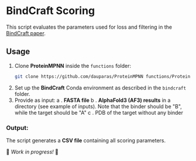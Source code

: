 
# BindCraft Scoring

This script evaluates the parameters used for loss and filtering in the [BindCraft paper](https://github.com/martinpacesa/BindCraft). 

## Usage

1. Clone **ProteinMPNN** inside the `functions` folder:
   ```bash
   git clone https://github.com/dauparas/ProteinMPNN functions/ProteinMPNN
   ```
2. Set up the **BindCraft** Conda environment as described in the `bindcraft` folder.
3. Provide as input:
      a . **FASTA file**
      b . **AlphaFold3 (AF3) results** in a directory (see example of inputs). Note that the binder should be "B", while the target should be "A"
      c . PDB of the target without any binder

### Output:
The script generates a **CSV file** containing all scoring parameters.

🚧 *Work in progress!* 🚧
